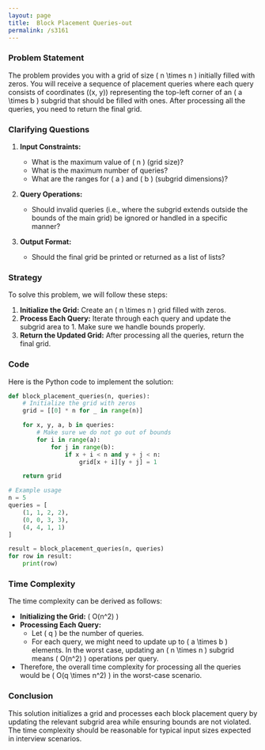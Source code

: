 ```yaml
---
layout: page
title:  Block Placement Queries-out
permalink: /s3161
---
```


### Problem Statement

The problem provides you with a grid of size \( n \times n \) initially filled with zeros. You will receive a sequence of placement queries where each query consists of coordinates \((x, y)\) representing the top-left corner of an \( a \times b \) subgrid that should be filled with ones. After processing all the queries, you need to return the final grid.

### Clarifying Questions

1. **Input Constraints:**
   - What is the maximum value of \( n \) (grid size)?
   - What is the maximum number of queries?
   - What are the ranges for \( a \) and \( b \) (subgrid dimensions)?

2. **Query Operations:**
   - Should invalid queries (i.e., where the subgrid extends outside the bounds of the main grid) be ignored or handled in a specific manner?

3. **Output Format:**
   - Should the final grid be printed or returned as a list of lists?

### Strategy

To solve this problem, we will follow these steps:

1. **Initialize the Grid:** Create an \( n \times n \) grid filled with zeros.
2. **Process Each Query:** Iterate through each query and update the subgrid area to 1. Make sure we handle bounds properly.
3. **Return the Updated Grid:** After processing all the queries, return the final grid.

### Code

Here is the Python code to implement the solution:

```python
def block_placement_queries(n, queries):
    # Initialize the grid with zeros
    grid = [[0] * n for _ in range(n)]

    for x, y, a, b in queries:
        # Make sure we do not go out of bounds
        for i in range(a):
            for j in range(b):
                if x + i < n and y + j < n:
                    grid[x + i][y + j] = 1

    return grid

# Example usage
n = 5
queries = [
    (1, 1, 2, 2),
    (0, 0, 3, 3),
    (4, 4, 1, 1)
]

result = block_placement_queries(n, queries)
for row in result:
    print(row)
```

### Time Complexity

The time complexity can be derived as follows:
- **Initializing the Grid:** \( O(n^2) \)
- **Processing Each Query:**
  - Let \( q \) be the number of queries.
  - For each query, we might need to update up to \( a \times b \) elements. In the worst case, updating an \( n \times n \) subgrid means \( O(n^2) \) operations per query.
- Therefore, the overall time complexity for processing all the queries would be \( O(q \times n^2) \) in the worst-case scenario.

### Conclusion

This solution initializes a grid and processes each block placement query by updating the relevant subgrid area while ensuring bounds are not violated. The time complexity should be reasonable for typical input sizes expected in interview scenarios.